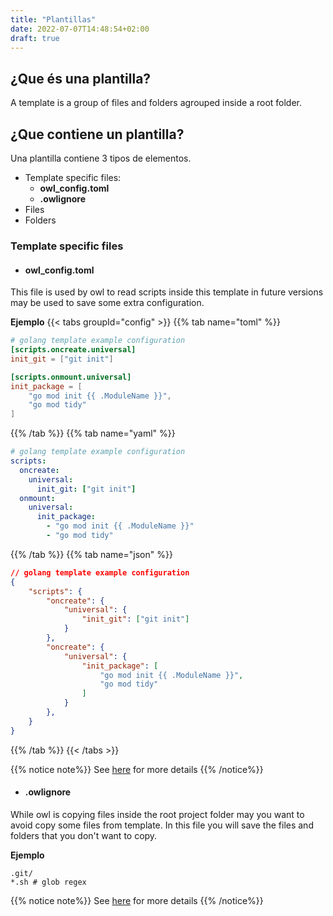 ```yaml
---
title: "Plantillas"
date: 2022-07-07T14:48:54+02:00
draft: true
---
```


## ¿Que és una plantilla?
A template is a group of files and folders agrouped inside a root folder.

## ¿Que contiene un plantilla?
Una plantilla contiene 3 tipos de elementos.

- Template specific files:
    - **owl_config.toml**
    - **.owlignore**
- Files
- Folders

### Template specific files

- #### owl_config.toml
This file is used by owl to read scripts inside this template in future versions may be used
to save some extra configuration.

**Ejemplo**
{{< tabs groupId="config" >}}
{{% tab name="toml" %}}
```toml
# golang template example configuration
[scripts.oncreate.universal]
init_git = ["git init"]

[scripts.onmount.universal]
init_package = [
    "go mod init {{ .ModuleName }}",
    "go mod tidy"
]
```
{{% /tab %}}
{{% tab name="yaml" %}}
```yaml
# golang template example configuration
scripts:
  oncreate:
    universal:
      init_git: ["git init"]
  onmount:
    universal:
      init_package:
        - "go mod init {{ .ModuleName }}"
        - "go mod tidy"
```
{{% /tab %}}
{{% tab name="json" %}}
```json
// golang template example configuration
{
    "scripts": {
        "oncreate": {
            "universal": {
                "init_git": ["git init"]
            }
        },
        "oncreate": {
            "universal": {
                "init_package": [
                    "go mod init {{ .ModuleName }}",
                    "go mod tidy"
                ]
            }
        },
    }
}
```
{{% /tab %}}
{{< /tabs >}}

{{% notice note%}}
See [here]() for more details
{{% /notice%}}

- #### .owlignore
While owl is copying files inside the root project folder may you want to avoid copy some
files from template. In this file you will save the files and folders that you don't want to copy.

**Ejemplo**
```
.git/
*.sh # glob regex
```

{{% notice note%}}
See [here]() for more details
{{% /notice%}}
